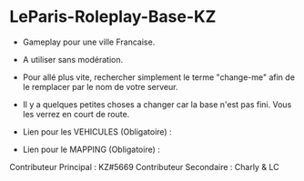 # LeParis-Roleplay-Base-KZ

- Gameplay pour une ville Francaise.
- A utiliser sans modération.
- Pour allé plus vite, rechercher simplement le terme "change-me" afin de le remplacer par le nom de votre serveur.

- Il y a quelques petites choses a changer car la base n'est pas fini. Vous les verrez en court de route.



- Lien pour les VEHICULES (Obligatoire) : 
- Lien pour le MAPPING (Obligatoire) : 

Contributeur Principal : KZ#5669
Contributeur Secondaire : Charly & LC
